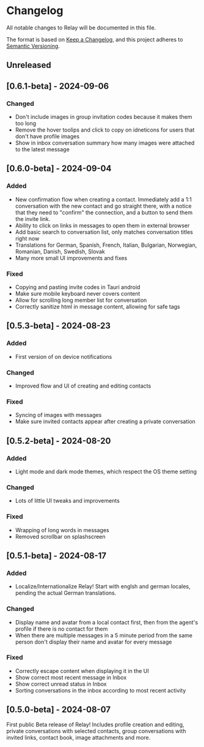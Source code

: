 # Changelog
All notable changes to Relay will be documented in this file.

The format is based on [Keep a Changelog](https://keepachangelog.com/en/1.0.0/),
and this project adheres to [Semantic Versioning](https://semver.org/spec/v2.0.0.html).

## Unreleased

## [0.6.1-beta] - 2024-09-06

### Changed
- Don't include images in group invitation codes because it makes them too long
- Remove the hover toolips and click to copy on idneticons for users that don't have profile images
- Show in inbox conversation summary how many images were attached to the latest message

## [0.6.0-beta] - 2024-09-04

### Added
- New confirmation flow when creating a contact. Immediately add a 1:1 conversation with the new contact and go straight there, with a notice that they need to "confirm" the connection, and a button to send them the invite link.
- Ability to click on links in messages to open them in external browser
- Add basic search to conversation list, only matches conversation titles right now
- Translations for German, Spanish, French, Italian, Bulgarian, Norwegian, Romanian, Danish, Swedish, Slovak
- Many more small UI improvements and fixes

### Fixed
- Copying and pasting invite codes in Tauri android
- Make sure mobile keyboard never covers content
- Allow for scrolling long member list for conversation
- Correctly sanitize html in message content, allowing for safe tags

## [0.5.3-beta] - 2024-08-23

### Added
- First version of on device notifications

### Changed
- Improved flow and UI of creating and editing contacts

### Fixed
- Syncing of images with messages
- Make sure invited contacts appear after creating a private conversation

## [0.5.2-beta] - 2024-08-20

### Added
- Light mode and dark mode themes, which respect the OS theme setting

### Changed
- Lots of little UI tweaks and improvements

### Fixed
- Wrapping of long words in messages
- Removed scrollbar on splashscreen

## [0.5.1-beta] - 2024-08-17

### Added
- Localize/Internationalize Relay! Start with englsh and german locales, pending the actual German translations.

### Changed
- Display name and avatar from a local contact first, then from the agent's profile if there is no contact for them
- When there are multiple messages in a 5 minute period from the same person don't display their name and avatar for every message

### Fixed
- Correctly escape content when displaying it in the UI
- Show correct most recent message in Inbox
- Show correct unread status in Inbox
- Sorting conversations in the inbox according to most recent activity

## [0.5.0-beta] - 2024-08-07
First public Beta release of Relay! Includes profile creation and editing, private conversations with selected contacts, group conversations with invited links, contact book, image attachments and more.